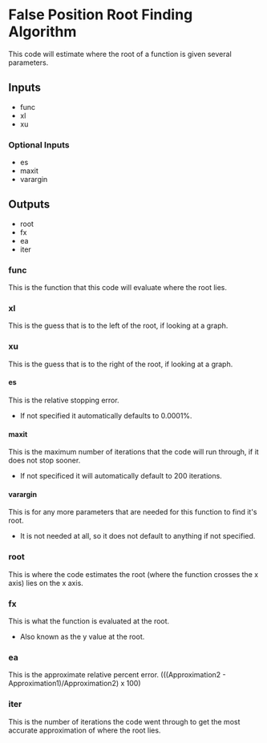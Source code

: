# False Position Root Finding Algorithm
This code will estimate where the root of a function is given several parameters.

## Inputs
* func
* xl
* xu
### Optional Inputs
* es
* maxit
* varargin

## Outputs
* root
* fx
* ea
* iter

### func
This is the function that this code will evaluate where the root lies.

### xl
This is the guess that is to the left of the root, if looking at a graph.

### xu
This is the guess that is to the right of the root, if looking at a graph. 

#### es
This is the relative stopping error. 
- If not specified it automatically defaults to 0.0001%.

#### maxit
This is the maximum number of iterations that the code will run through, if it does not stop sooner.
- If not specificed it will automatically default to 200 iterations. 

#### varargin
This is for any more parameters that are needed for this function to find it's root. 
- It is not needed at all, so it does not default to anything if not specified.

### root
This is where the code estimates the root (where the function crosses the x axis) lies on the x axis. 

### fx
This is what the function is evaluated at the root. 
- Also known as the y value at the root.

### ea
This is the approximate relative percent error. (((Approximation2 - Approximation1)/Approximation2) x 100)

### iter
This is the number of iterations the code went through to get the most accurate approximation of where the root lies. 
